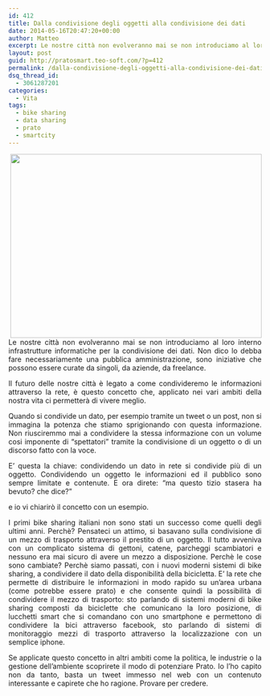 ```yaml
---
id: 412
title: Dalla condivisione degli oggetti alla condivisione dei dati
date: 2014-05-16T20:47:20+00:00
author: Matteo
excerpt: Le nostre città non evolveranno mai se non introduciamo al loro interno delle infrastrutture informatico per la condivisione dei dati degli smart citizen. Non dico lo debba fare necessariamente una pubblica amministrazione, sono iniziative che possono essere curate da singoli, da aziende, da freelance chi lo fa lo fa, purchè lo si faccia.
layout: post
guid: http://pratosmart.teo-soft.com/?p=412
permalink: /dalla-condivisione-degli-oggetti-alla-condivisione-dei-dati/
dsq_thread_id:
  - 3061287201
categories:
  - Vita
tags:
  - bike sharing
  - data sharing
  - prato
  - smartcity
---
```

<p style="text-align: justify;">
  <img style="float: right;" src="http://image.webmasterpoint.org/news/original/internet-condivisione-megvideo-megaupload-file-sharing-copyright-diritto-autore-industria-anonymous.jpg" alt="" width="500" height="366" />Le nostre città non evolveranno mai se non introduciamo al loro interno infrastrutture informatiche per la condivisione dei dati. Non dico lo debba fare necessariamente una pubblica amministrazione, sono iniziative che possono essere curate da singoli, da aziende, da freelance.
</p>

<p style="text-align: justify;">
  Il futuro delle nostre città è legato a come condivideremo le informazioni attraverso la rete, è questo concetto che, applicato nei vari ambiti della nostra vita ci permetterà di vivere meglio.
</p>

<p style="text-align: justify;">
  Quando si condivide un dato, per esempio tramite un tweet o un post, non si immagina la potenza che stiamo sprigionando con questa informazione. Non riusciremmo mai a condividere la stessa informazione con un volume cosi imponente di &#8220;spettatori&#8221; tramite la condivisione di un oggetto o di un discorso fatto con la voce.
</p>

<p style="text-align: justify;">
  E&#8217; questa la chiave: condividendo un dato in rete si condivide più di un oggetto. Condividendo un oggetto le informazioni ed il pubblico sono sempre limitate e contenute. E ora direte: &#8220;ma questo tizio stasera ha bevuto? che dice?&#8221;
</p>

<p style="text-align: justify;">
  e io vi chiarirò il concetto con un esempio.
</p>

<p style="text-align: justify;">
  I primi bike sharing italiani non sono stati un successo come quelli degli ultimi anni. Perchè? Pensateci un attimo, si basavano sulla condivisione di un mezzo di trasporto attraverso il prestito di un oggetto. Il tutto avveniva con un complicato sistema di gettoni, catene, parcheggi scambiatori e nessuno era mai sicuro di avere un mezzo a disposizione. Perchè le cose sono cambiate? Perchè siamo passati, con i nuovi moderni sistemi di bike sharing, a condividere il dato della disponibilità della bicicletta. E&#8217; la rete che permette di distribuire le informazioni in modo rapido su un&#8217;area urbana (come potrebbe essere prato) e che consente quindi la possibilità di condividere il mezzo di trasporto: sto parlando di sistemi moderni di bike sharing composti da biciclette che comunicano la loro posizione, di lucchetti smart che si comandano con uno smartphone e permettono di condividere la bici attraverso facebook, sto parlando di sistemi di monitoraggio mezzi di trasporto attraverso la localizzazione con un semplice iphone.
</p>

<p style="text-align: justify;">
  Se applicate questo concetto in altri ambiti come la politica, le industrie o la gestione dell&#8217;ambiente scoprirete il modo di potenziare Prato. Io l&#8217;ho capito non da tanto, basta un tweet immesso nel web con un contenuto interessante e capirete che ho ragione. Provare per credere.
</p>